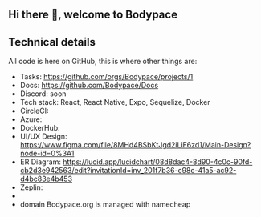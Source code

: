 ## Hi there 👋, welcome to Bodypace



## Technical details

All code is here on GitHub, this is where other things are:
 * Tasks: https://github.com/orgs/Bodypace/projects/1
 * Docs: https://github.com/Bodypace/Docs
 * Discord: soon
 * Tech stack: React, React Native, Expo, Sequelize, Docker
 * CircleCI:
 * Azure: 
 * DockerHub:
 * UI/UX Design: https://www.figma.com/file/8MHd4BSbKtJgd2iLiF6zd1/Main-Design?node-id=0%3A1
 * ER Diagram: https://lucid.app/lucidchart/08d8dac4-8d90-4c0c-90fd-cb2d3e942563/edit?invitationId=inv_201f7b36-c98c-41a5-ac92-d4bc83e4b453
 * Zeplin:
 * 
 * domain Bodypace.org is managed with namecheap
